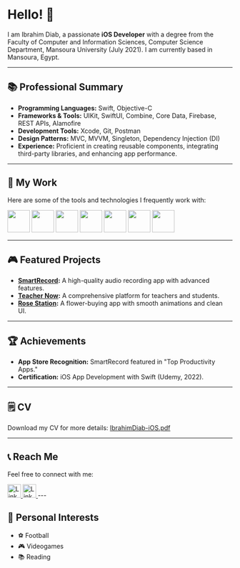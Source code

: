 # Hello! 👋

I am Ibrahim Diab, a passionate **iOS Developer** with a degree from the Faculty of Computer and Information Sciences, Computer Science Department, Mansoura University (July 2021). I am currently based in Mansoura, Egypt.

---

## 📚 Professional Summary
- **Programming Languages:** Swift, Objective-C
- **Frameworks & Tools:** UIKit, SwiftUI, Combine, Core Data, Firebase, REST APIs, Alamofire
- **Development Tools:** Xcode, Git, Postman
- **Design Patterns:** MVC, MVVM, Singleton, Dependency Injection (DI)
- **Experience:** Proficient in creating reusable components, integrating third-party libraries, and enhancing app performance.

---

## 💼 My Work
Here are some of the tools and technologies I frequently work with:

<img src="https://user-images.githubusercontent.com/61358381/198679051-1ac6fe2c-1453-41ef-88d5-3dab092c3e0f.png" width="50" height="50" /> <t/>
 <img src="https://img.icons8.com/color/512/swiftui.png" width="50" height="50" />
 <img src="https://user-images.githubusercontent.com/61358381/198678168-101c45d7-5aee-48b1-9ad3-72c2c60f1d89.png" width="50" height="50" />  <t/>
 <img src="https://user-images.githubusercontent.com/61358381/198678179-fc580d8a-5b9a-490a-ba30-c8323567b218.png" width="50" height="50" />
  <img src="https://user-images.githubusercontent.com/61358381/198679303-69ffba67-ac4b-4c2d-8ef5-75e3073fc990.png" width="50" height="50" /> 
   <img src="https://user-images.githubusercontent.com/61358381/198678189-8238fcfe-9a00-4bdb-b1e8-7fa4caa4e3cf.png" width="50" height="50" />
   <img src="https://www.npmjs.com/npm-avatar/eyJhbGciOiJIUzI1NiIsInR5cCI6IkpXVCJ9.eyJhdmF0YXJVUkwiOiJodHRwczovL3MuZ3JhdmF0YXIuY29tL2F2YXRhci85YjQwMDgyYjhjY2FjZTk5NDM4ZGNjMWNiNTQ3MGZkYz9zaXplPTQ5NiZkZWZhdWx0PXJldHJvIn0.XnssU9mpuy1FunPJp8LQXwM48d-a6MouO3nITzDoCOI" width="50" height="50" />

---

## 🎮 Featured Projects
- **[SmartRecord](https://apps.apple.com/eg/app/smartrecord/id6468998582):** A high-quality audio recording app with advanced features.
- **[Teacher Now](https://github.com/ibrahimdiab/TeacherNow):** A comprehensive platform for teachers and students.
- **[Rose Station](https://github.com/ibrahimdiab/RoseStation):** A flower-buying app with smooth animations and clean UI.

---

## 🏆 Achievements
- **App Store Recognition:** SmartRecord featured in "Top Productivity Apps."
- **Certification:** iOS App Development with Swift (Udemy, 2022).

---

## 🗒 CV
Download my CV for more details:
[IbrahimDiab-iOS.pdf](https://github.com/user-attachments/files/18277590/IbrahimDiab-iOS.pdf)

---

## 📞 Reach Me
Feel free to connect with me:

 <a href="ibrahimdiab011@gmail.com">
         <img alt="Linkedin" src="https://user-images.githubusercontent.com/61358381/198680726-c6331b2f-e3c9-4972-9d27-4e58ce4cebaf.png"
         width=30" height="30">
      </a> 
            <a href="https://www.linkedin.com/in/ibrahim-diab7/">
         <img alt="Linkedin" src="https://user-images.githubusercontent.com/61358381/198680720-6a7cce56-a66d-4383-b8c0-f1d3ee81cf0f.png"
         width=30" height="30">
      </a>
---


## 🎨 Personal Interests
- ⚽ Football
- 🎮 Videogames
- 📚 Reading

